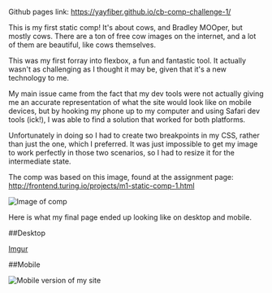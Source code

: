 Github pages link: https://yayfiber.github.io/cb-comp-challenge-1/

This is my first static comp! It's about cows, and Bradley MOOper, but mostly cows. 
There are a ton of free cow images on the internet, and a lot of them are beautiful, like cows themselves.

This was my first forray into flexbox, a fun and fantastic tool. It actually wasn't as challenging as I thought it may be, given that it's a new technology to me. 

My main issue came from the fact that my dev tools were not actually giving me an accurate representation of what the site would look like on mobile devices, but by hooking my phone up to my computer and using Safari dev tools (ick!), I was able to find a solution that worked for both platforms. 

Unfortunately in doing so I had to create two breakpoints in my CSS, rather than just the one, which I preferred. It was just impossible to get my image to work perfectly in those two scenarios, so I had to resize it for the intermediate state. 

The comp was based on this image, found at the assignment page: http://frontend.turing.io/projects/m1-static-comp-1.html

![Image of comp](http://frontend.turing.io/assets/images/static-comp-challenge-1.jpg)

Here is what my final page ended up looking like on desktop and mobile. 

##Desktop

[Imgur](https://i.imgur.com/qsVrFDF.jpg)

##Mobile

![Mobile version of my site](https://i.imgur.com/vtpmIUZ.jpg)